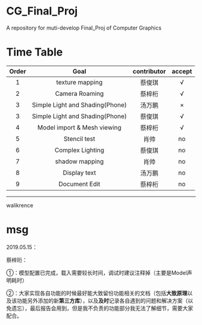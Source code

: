 # CG_Final_Proj
A repository for muti-develop Final_Proj of Computer Graphics
# Time Table


|Order|Goal|contributor|accept|
|:----:|:----:|:----:|:----:|
|1|texture mapping|蔡俊琪|√|
|2|Camera Roaming|蔡梓桁|√|
|3|Simple Light and Shading(Phone)|汤万鹏|×|
|3|Simple Light and Shading(Phone)|蔡俊琪|√|
|4|Model import & Mesh viewing|蔡梓桁|√|
|5|Stencil test|肖帅|no|
|6|Complex Lighting|蔡俊琪|no|
|7|shadow mapping|肖帅|no|
|8|Display text|汤万鹏|no|
|9|Document Edit|蔡梓桁|no|

---
walikrence

# msg

2019.05.15：

蔡梓珩：

①：模型配置已完成，载入需要较长时间，调试时建议注释掉（主要是Model声明耗时）

②：大家实现各自功能的时候最好能大致留份功能相关的文档（包括**大致原理**以及该功能另外添加的新**第三方库**），以及**及时**记录各自遇到的问题和解决方案（以免遗忘），最后报告会用到，但是我不负责的功能部分我无法了解细节，需要大家配合。
